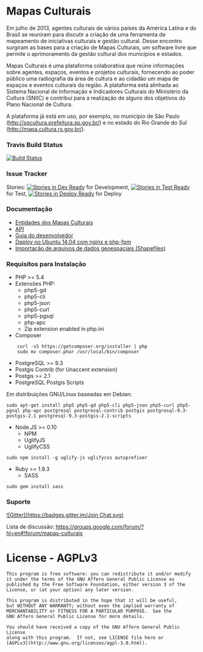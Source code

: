 # Mapas Culturais
Em julho de 2013, agentes culturais de vários países da América Latina e do Brasil se reuniram para discutir a criação de uma ferramenta de mapeamento de iniciativas culturais e gestão cultural. Desse encontro surgiram as bases para a criação de Mapas Culturais, um software livre que permite o aprimoramento da gestão cultural dos municípios e estados.

Mapas Culturais é uma plataforma colaborativa que reúne informações sobre agentes, espaços, eventos e projetos culturais, fornecendo ao poder público uma radiografia da área de cultura e ao cidadão um mapa de espaços e eventos culturais da região. A plataforma está alinhada ao Sistema Nacional de Informação e Indicadores Culturais do Ministério da Cultura (SNIIC) e contribui para a realização de alguns dos objetivos do Plano Nacional de Cultura.

A plataforma já está em uso, por exemplo, no município de São Paulo (http://spcultura.prefeitura.sp.gov.br/) e no estado do Rio Grande do Sul (http://mapa.cultura.rs.gov.br/).

### Travis Build Status

[![Build Status](https://secure.travis-ci.org/hacklabr/mapasculturais.png)](http://travis-ci.org/hacklabr/mapasculturais)

### Issue Tracker

Stories: [![Stories in Dev Ready](https://badge.waffle.io/hacklabr/mapasculturais.png?label=status:dev-ready)](https://waffle.io/hacklabr/mapasculturais) for Development, [![Stories in Test Ready](https://badge.waffle.io/hacklabr/mapasculturais.png?label=status:test-ready)](https://waffle.io/hacklabr/mapasculturais) for Test, [![Stories in Deploy Ready](https://badge.waffle.io/hacklabr/mapasculturais.png?label=status:tested)](https://waffle.io/hacklabr/mapasculturais) for Deploy

### Documentação 
- [Entidades dos Mapas Culturais](doc/entidades.md)
- [API](doc/api.md)
- [Guia do desenvolvedor](doc/developer-guide.md)
- [Deploy no Ubuntu 14.04 com nginx e php-fpm](doc/deploy-ubuntu-14.04.md)
- [Importação de arquivos de dados geoespaciais (Shapefiles)](doc/shapefiles.md)

### Requisitos para Instalação
- PHP >= 5.4
- Extensões PHP:
  - php5-gd
  - php5-cli
  - php5-json
  - php5-curl
  - php5-pgsql
  - php-apc
  - Zip extension enabled in php.ini
- Composer
```shell
    curl -sS https://getcomposer.org/installer | php
    sudo mv composer.phar /usr/local/bin/composer
```
- PostgreSQL >= 9.3
- Postgis Contrib (for Unaccent extension)
- Postgis >= 2.1
-  PostgreSQL Postgis Scripts

Em distribuições GNU/Linux baseadas em Debian:
```shell
sudo apt-get install php5 php5-gd php5-cli php5-json php5-curl php5-pgsql php-apc postgresql postgresql-contrib postgis postgresql-9.3-postgis-2.1 postgresql-9.3-postgis-2.1-scripts
```
- Node.JS >= 0.10
  - NPM
  - UglifyJS
  - UglifyCSS
```shell
sudo npm install -g uglify-js uglifycss autoprefixer
```
- Ruby  >= 1.9.3
  - SASS
```shell
sudo gem install sass
```
### Suporte
[![Gitter](https://badges.gitter.im/Join Chat.svg)](https://gitter.im/hacklabr/mapasculturais?utm_source=badge&utm_medium=badge&utm_campaign=pr-badge)

Lista de discussão: https://groups.google.com/forum/?hl=en#!forum/mapas-culturais

# License - AGPLv3

    This program is free software: you can redistribute it and/or modify
    it under the terms of the GNU Affero General Public License as
    published by the Free Software Foundation, either version 3 of the
    License, or (at your option) any later version.

    This program is distributed in the hope that it will be useful,
    but WITHOUT ANY WARRANTY; without even the implied warranty of
    MERCHANTABILITY or FITNESS FOR A PARTICULAR PURPOSE.  See the
    GNU Affero General Public License for more details.

    You should have received a copy of the GNU Affero General Public License
    along with this program.  If not, see LICENSE file here or 
    [AGPLv3](http://www.gnu.org/licenses/agpl-3.0.html).
